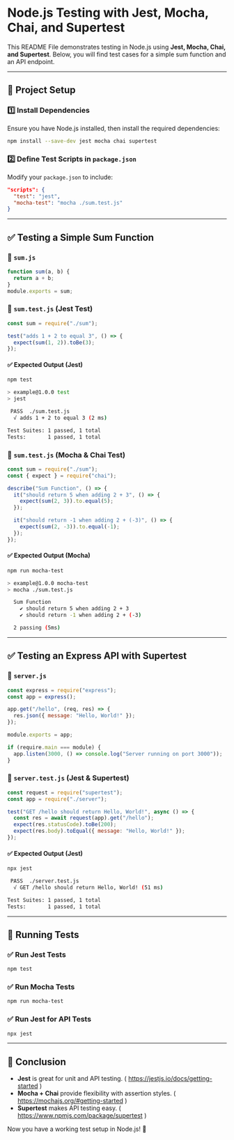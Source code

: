 # Node.js Testing with Jest, Mocha, Chai, and Supertest

This README File demonstrates testing in Node.js using **Jest, Mocha, Chai, and Supertest**. Below, you will find test cases for a simple sum function and an API endpoint.

---

## 📌 **Project Setup**

### 1️⃣ Install Dependencies

Ensure you have Node.js installed, then install the required dependencies:

```sh
npm install --save-dev jest mocha chai supertest
```

### 2️⃣ Define Test Scripts in `package.json`

Modify your `package.json` to include:

```json
"scripts": {
  "test": "jest",
  "mocha-test": "mocha ./sum.test.js"
}
```

---

## ✅ **Testing a Simple Sum Function**

### 📌 `sum.js`

```js
function sum(a, b) {
  return a + b;
}
module.exports = sum;
```

### 📌 `sum.test.js` (Jest Test)

```js
const sum = require("./sum");

test("adds 1 + 2 to equal 3", () => {
  expect(sum(1, 2)).toBe(3);
});
```

#### ✅ **Expected Output (Jest)**

```sh
npm test

> example@1.0.0 test
> jest

 PASS  ./sum.test.js
  √ adds 1 + 2 to equal 3 (2 ms)

Test Suites: 1 passed, 1 total
Tests:       1 passed, 1 total
```

### 📌 `sum.test.js` (Mocha & Chai Test)

```js
const sum = require("./sum");
const { expect } = require("chai");

describe("Sum Function", () => {
  it("should return 5 when adding 2 + 3", () => {
    expect(sum(2, 3)).to.equal(5);
  });

  it("should return -1 when adding 2 + (-3)", () => {
    expect(sum(2, -3)).to.equal(-1);
  });
});
```

#### ✅ **Expected Output (Mocha)**

```sh
npm run mocha-test

> example@1.0.0 mocha-test
> mocha ./sum.test.js

  Sum Function
    ✔ should return 5 when adding 2 + 3
    ✔ should return -1 when adding 2 + (-3)

  2 passing (5ms)
```

---

## ✅ **Testing an Express API with Supertest**

### 📌 `server.js`

```js
const express = require("express");
const app = express();

app.get("/hello", (req, res) => {
  res.json({ message: "Hello, World!" });
});

module.exports = app;

if (require.main === module) {
  app.listen(3000, () => console.log("Server running on port 3000"));
}
```

### 📌 `server.test.js` (Jest & Supertest)

```js
const request = require("supertest");
const app = require("./server");

test("GET /hello should return Hello, World!", async () => {
  const res = await request(app).get("/hello");
  expect(res.statusCode).toBe(200);
  expect(res.body).toEqual({ message: "Hello, World!" });
});
```

#### ✅ **Expected Output (Jest)**

```sh
npx jest

 PASS  ./server.test.js
  √ GET /hello should return Hello, World! (51 ms)

Test Suites: 1 passed, 1 total
Tests:       1 passed, 1 total
```

---

## 🚀 **Running Tests**

### ✅ Run Jest Tests

```sh
npm test
```

### ✅ Run Mocha Tests

```sh
npm run mocha-test
```

### ✅ Run Jest for API Tests

```sh
npx jest
```

---

## 🎯 **Conclusion**

- **Jest** is great for unit and API testing. ( https://jestjs.io/docs/getting-started )
- **Mocha + Chai** provide flexibility with assertion styles. ( https://mochajs.org/#getting-started )
- **Supertest** makes API testing easy. ( https://www.npmjs.com/package/supertest )

Now you have a working test setup in Node.js! 🚀
